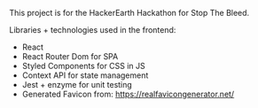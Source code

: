 This project is for the HackerEarth Hackathon for Stop The Bleed.

Libraries + technologies used in the frontend:
* React
* React Router Dom for SPA
* Styled Components for CSS in JS
* Context API for state management
* Jest + enzyme for unit testing
* Generated Favicon from: https://realfavicongenerator.net/